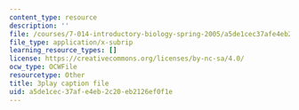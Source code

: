 ```yaml
---
content_type: resource
description: ''
file: /courses/7-014-introductory-biology-spring-2005/a5de1cec37afe4eb2c20eb2126ef0f1e_gaHQ_1Sp5_s.srt
file_type: application/x-subrip
learning_resource_types: []
license: https://creativecommons.org/licenses/by-nc-sa/4.0/
ocw_type: OCWFile
resourcetype: Other
title: 3play caption file
uid: a5de1cec-37af-e4eb-2c20-eb2126ef0f1e
---
```

